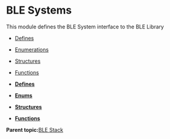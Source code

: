 # BLE Systems

This module defines the BLE System interface to the BLE Library

-   [Defines](GUID-0CAF2DCC-FCF2-45C9-AAAA-768466FEDC89.md)
-   [Enumerations](GUID-B26DF174-A18F-47A7-B6B0-6E0E54C0CAA9.md)
-   [Structures](GUID-358C319B-60F3-4200-A851-DCF9BCB980C3.md)
-   [Functions](GUID-3BA3D179-61EF-4BA9-B3F7-837E2DFA76A4.md)

-   **[Defines](GUID-0CAF2DCC-FCF2-45C9-AAAA-768466FEDC89.md)**  

-   **[Enums](GUID-B26DF174-A18F-47A7-B6B0-6E0E54C0CAA9.md)**  

-   **[Structures](GUID-358C319B-60F3-4200-A851-DCF9BCB980C3.md)**  

-   **[Functions](GUID-3BA3D179-61EF-4BA9-B3F7-837E2DFA76A4.md)**  


**Parent topic:**[BLE Stack](GUID-BCDDE166-F3AD-498B-9900-257827609467.md)

